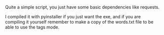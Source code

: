 Quite a simple script, you just have some basic dependencies like requests.

I compiled it with pyinstaller if you just want the exe, and if you are compiling it yourself remember to make a copy of the words.txt file to be able to use the tags mode.
